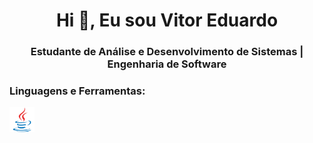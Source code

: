 <h1 align="center">Hi 👋, Eu sou Vitor Eduardo</h1>
<h3 align="center">Estudante de Análise e Desenvolvimento de Sistemas | Engenharia de Software</h3>

<h3 align="left">Linguagens e Ferramentas:</h3>
<a href="https://www.java.com" target="_blank"> <img src="https://raw.githubusercontent.com/devicons/devicon/master/icons/java/java-original.svg" alt="java" width="40" height="40"/> </a>
